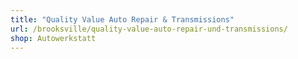 ```yaml
---
title: "Quality Value Auto Repair & Transmissions"
url: /brooksville/quality-value-auto-repair-und-transmissions/
shop: Autowerkstatt
---
```

